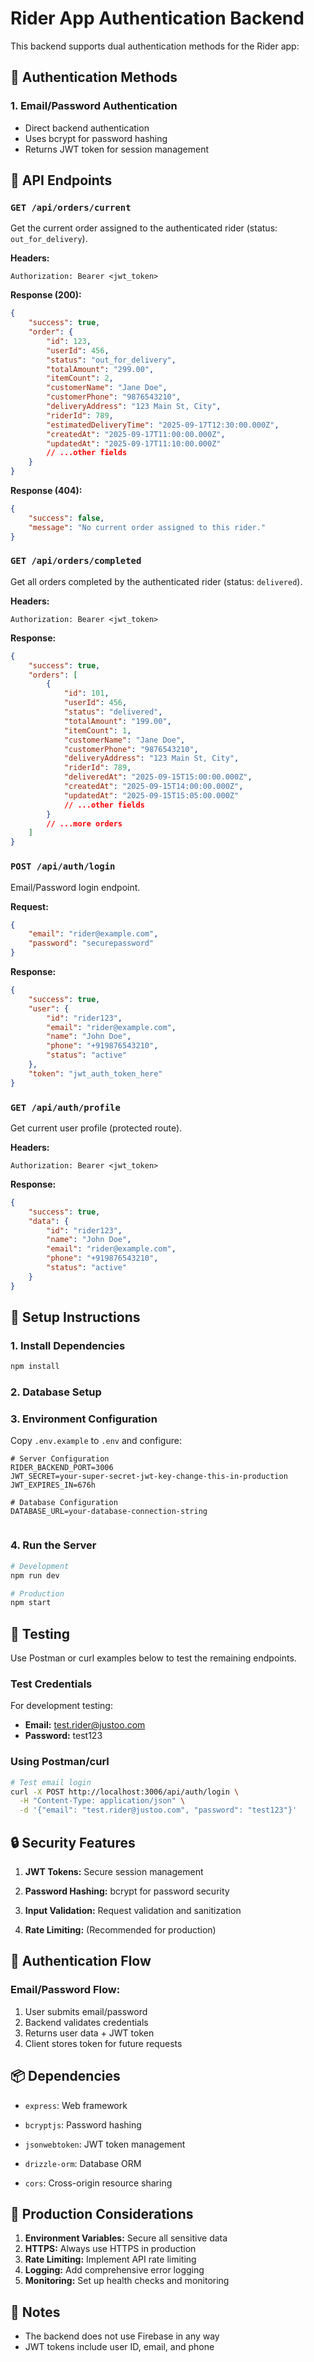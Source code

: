 # Rider App Authentication Backend

This backend supports dual authentication methods for the Rider app:

## 🔑 Authentication Methods

### 1. Email/Password Authentication

-   Direct backend authentication
-   Uses bcrypt for password hashing
-   Returns JWT token for session management

## 📡 API Endpoints

### `GET /api/orders/current`

Get the current order assigned to the authenticated rider (status: `out_for_delivery`).

**Headers:**

```
Authorization: Bearer <jwt_token>
```

**Response (200):**

```json
{
    "success": true,
    "order": {
        "id": 123,
        "userId": 456,
        "status": "out_for_delivery",
        "totalAmount": "299.00",
        "itemCount": 2,
        "customerName": "Jane Doe",
        "customerPhone": "9876543210",
        "deliveryAddress": "123 Main St, City",
        "riderId": 789,
        "estimatedDeliveryTime": "2025-09-17T12:30:00.000Z",
        "createdAt": "2025-09-17T11:00:00.000Z",
        "updatedAt": "2025-09-17T11:10:00.000Z"
        // ...other fields
    }
}
```

**Response (404):**

```json
{
    "success": false,
    "message": "No current order assigned to this rider."
}
```

### `GET /api/orders/completed`

Get all orders completed by the authenticated rider (status: `delivered`).

**Headers:**

```
Authorization: Bearer <jwt_token>
```

**Response:**

```json
{
    "success": true,
    "orders": [
        {
            "id": 101,
            "userId": 456,
            "status": "delivered",
            "totalAmount": "199.00",
            "itemCount": 1,
            "customerName": "Jane Doe",
            "customerPhone": "9876543210",
            "deliveryAddress": "123 Main St, City",
            "riderId": 789,
            "deliveredAt": "2025-09-15T15:00:00.000Z",
            "createdAt": "2025-09-15T14:00:00.000Z",
            "updatedAt": "2025-09-15T15:05:00.000Z"
            // ...other fields
        }
        // ...more orders
    ]
}
```

### `POST /api/auth/login`

Email/Password login endpoint.

**Request:**

```json
{
    "email": "rider@example.com",
    "password": "securepassword"
}
```

**Response:**

```json
{
    "success": true,
    "user": {
        "id": "rider123",
        "email": "rider@example.com",
        "name": "John Doe",
        "phone": "+919876543210",
        "status": "active"
    },
    "token": "jwt_auth_token_here"
}
```

<!-- Mobile OTP check endpoint removed -->

<!-- Firebase login endpoint removed -->

### `GET /api/auth/profile`

Get current user profile (protected route).

**Headers:**

```
Authorization: Bearer <jwt_token>
```

**Response:**

```json
{
    "success": true,
    "data": {
        "id": "rider123",
        "name": "John Doe",
        "email": "rider@example.com",
        "phone": "+919876543210",
        "status": "active"
    }
}
```

## 🔧 Setup Instructions

### 1. Install Dependencies

```bash
npm install
```

### 2. Database Setup

<!-- The database schema previously included a firebase_uid field. This is now unused. -->

### 3. Environment Configuration

Copy `.env.example` to `.env` and configure:

```env
# Server Configuration
RIDER_BACKEND_PORT=3006
JWT_SECRET=your-super-secret-jwt-key-change-this-in-production
JWT_EXPIRES_IN=676h

# Database Configuration
DATABASE_URL=your-database-connection-string


```

### 4. Run the Server

```bash
# Development
npm run dev

# Production
npm start
```

## 🧪 Testing

Use Postman or curl examples below to test the remaining endpoints.

### Test Credentials

For development testing:

-   **Email:** test.rider@justoo.com
-   **Password:** test123

### Using Postman/curl

```bash
# Test email login
curl -X POST http://localhost:3006/api/auth/login \
  -H "Content-Type: application/json" \
  -d '{"email": "test.rider@justoo.com", "password": "test123"}'
```

## 🔒 Security Features

1. **JWT Tokens:** Secure session management
2. **Password Hashing:** bcrypt for password security
3. **Input Validation:** Request validation and sanitization

4. **Rate Limiting:** (Recommended for production)

## 🔄 Authentication Flow

### Email/Password Flow:

1. User submits email/password
2. Backend validates credentials
3. Returns user data + JWT token
4. Client stores token for future requests

<!-- Firebase OTP flow removed -->

## 📦 Dependencies

-   `express`: Web framework

-   `bcryptjs`: Password hashing
-   `jsonwebtoken`: JWT token management
-   `drizzle-orm`: Database ORM
-   `cors`: Cross-origin resource sharing

## 🚨 Production Considerations

1. **Environment Variables:** Secure all sensitive data
2. **HTTPS:** Always use HTTPS in production
3. **Rate Limiting:** Implement API rate limiting
4. **Logging:** Add comprehensive error logging
5. **Monitoring:** Set up health checks and monitoring

## 📝 Notes

-   The backend does not use Firebase in any way
-   JWT tokens include user ID, email, and phone
